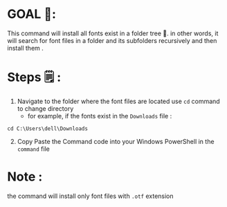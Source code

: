 
# GOAL 🥅: 


This command will install all fonts exist in a folder tree 📁. in other words,  it will search for font files  in a folder and its subfolders recursively and then install them .

# Steps 🗒️ :  

1. Navigate to the folder where the font files are located 
use `cd` command to change directory 
   - for example, if the fonts exist in the `Downloads` file : 
```shell
cd C:\Users\dell\Downloads
```
2. Copy Paste the Command code into your Windows PowerShell  in the `command` file 

# Note : 
the command will install only font files with `.otf` extension 
